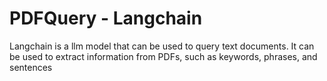 # PDFQuery - Langchain
 Langchain is a llm model that can be used to query text documents. It can be used to extract information from PDFs, such as keywords, phrases, and sentences
